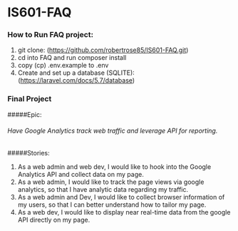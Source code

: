 # IS601-FAQ

### How to Run FAQ project:

1. git clone: 
    (https://github.com/robertrose85/IS601-FAQ.git)
2. cd into FAQ and run composer install
3. copy (cp) .env.example to .env
4. Create and set up a database (SQLITE):
    (https://laravel.com/docs/5.7/database)



### Final Project

#####Epic:

###### Have Google Analytics track web traffic and leverage API for reporting.

#####Stories:

1. As a web admin and web dev, I would like to hook into the Google Analytics API and collect data on my page.
2. As a web admin, I would like to track the page views via google analytics, so that I have analytic data regarding my traffic.
3. As a web admin and Dev, I would like to collect browser information of my users, so that I can better understand how to tailor my page.
4. As a web dev, I would like to display near real-time data from the google API directly on my page.